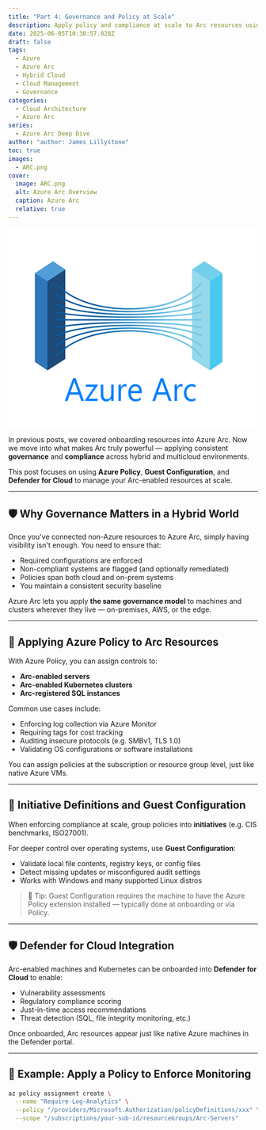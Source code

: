 ```yaml
---
title: "Part 4: Governance and Policy at Scale"
description: Apply policy and compliance at scale to Arc resources using Azure Policy, Guest Configuration, Defender for Cloud, and custom initiative templates.
date: 2025-06-05T10:30:57.028Z
draft: false
tags:
  - Azure
  - Azure Arc
  - Hybrid Cloud
  - Cloud Management
  - Governance
categories:
  - Cloud Architecture
  - Azure Arc
series:
  - Azure Arc Deep Dive
author: "author: James Lillystone"
toc: true
images:
  - ARC.png
cover:
  image: ARC.png
  alt: Azure Arc Overview
  caption: Azure Arc
  relative: true
---
```

![Image 1](ARC.png)

In previous posts, we covered onboarding resources into Azure Arc. Now we move into what makes Arc truly powerful — applying consistent **governance** and **compliance** across hybrid and multicloud environments.

This post focuses on using **Azure Policy**, **Guest Configuration**, and **Defender for Cloud** to manage your Arc-enabled resources at scale.

---

## 🛡️ Why Governance Matters in a Hybrid World

Once you've connected non-Azure resources to Azure Arc, simply having visibility isn't enough. You need to ensure that:
- Required configurations are enforced
- Non-compliant systems are flagged (and optionally remediated)
- Policies span both cloud and on-prem systems
- You maintain a consistent security baseline

Azure Arc lets you apply **the same governance model** to machines and clusters wherever they live — on-premises, AWS, or the edge.

---

## 📜 Applying Azure Policy to Arc Resources

With Azure Policy, you can assign controls to:
- **Arc-enabled servers**
- **Arc-enabled Kubernetes clusters**
- **Arc-registered SQL instances**

Common use cases include:
- Enforcing log collection via Azure Monitor
- Requiring tags for cost tracking
- Auditing insecure protocols (e.g. SMBv1, TLS 1.0)
- Validating OS configurations or software installations

You can assign policies at the subscription or resource group level, just like native Azure VMs.

---

## 🧩 Initiative Definitions and Guest Configuration

When enforcing compliance at scale, group policies into **initiatives** (e.g. CIS benchmarks, ISO27001).

For deeper control over operating systems, use **Guest Configuration**:
- Validate local file contents, registry keys, or config files
- Detect missing updates or misconfigured audit settings
- Works with Windows and many supported Linux distros

> 📝 Tip: Guest Configuration requires the machine to have the Azure Policy extension installed — typically done at onboarding or via Policy.

---

## 🛡️ Defender for Cloud Integration

Arc-enabled machines and Kubernetes can be onboarded into **Defender for Cloud** to enable:
- Vulnerability assessments
- Regulatory compliance scoring
- Just-in-time access recommendations
- Threat detection (SQL, file integrity monitoring, etc.)

Once onboarded, Arc resources appear just like native Azure machines in the Defender portal.

---

## 🧪 Example: Apply a Policy to Enforce Monitoring

```bash
az policy assignment create \
  --name "Require-Log-Analytics" \
  --policy "/providers/Microsoft.Authorization/policyDefinitions/xxx" \
  --scope "/subscriptions/your-sub-id/resourceGroups/Arc-Servers"